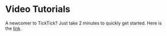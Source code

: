 # Video Tutorials
A newcomer to TickTick? Just take 2 minutes to quickly get started. Here is the [link](https://www.youtube.com/watch?feature=player_embedded&v=4C88RGYMKOY).

